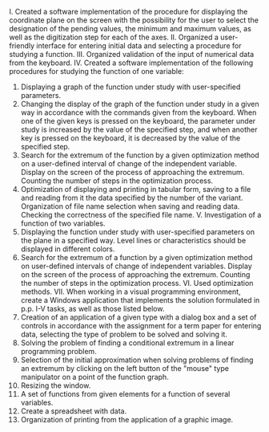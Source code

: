 I. Created a software implementation of the procedure for displaying the coordinate plane on the screen with the possibility for the user to select the designation of the pending values, the minimum and maximum values, as well as the digitization step for each of the axes.
II. Organized a user-friendly interface for entering initial data and selecting a procedure for studying a function.
III. Organized validation of the input of numerical data from the keyboard.
IV. Created a software implementation of the following procedures for studying the function of one variable:
1) Displaying a graph of the function under study with user-specified parameters.
2) Changing the display of the graph of the function under study in a given way in accordance with the commands given from the keyboard. When one of the given keys is pressed on the keyboard, the parameter under study is increased by the value of the specified step, and when another key is pressed on the keyboard, it is decreased by the value of the specified step.
3) Search for the extremum of the function by a given optimization method on a user-defined interval of change of the independent variable. Display on the screen of the process of approaching the extremum. Counting the number of steps in the optimization process.
4) Optimization of displaying and printing in tabular form, saving to a file and reading from it the data specified by the number of the variant. Organization of file name selection when saving and reading data. Checking the correctness of the specified file name.
V. Investigation of a function of two variables.
1) Displaying the function under study with user-specified parameters on the plane in a specified way. Level lines or characteristics should be displayed in different colors.
2) Search for the extremum of a function by a given optimization method on user-defined intervals of change of independent variables. Display on the screen of the process of approaching the extremum. Counting the number of steps in the optimization process.
VI. Used optimization methods.
VII. When working in a visual programming environment, create a Windows application that implements the solution formulated in p.p. I-V tasks, as well as those listed below.
1) Creation of an application of a given type with a dialog box and a set of controls in accordance with the assignment for a term paper for entering data, selecting the type of problem to be solved and solving it.
2) Solving the problem of finding a conditional extremum in a linear programming problem.
3) Selection of the initial approximation when solving problems of finding an extremum by clicking on the left button of the "mouse" type manipulator on a point of the function graph.
4) Resizing the window.
5) A set of functions from given elements for a function of several variables.
6) Create a spreadsheet with data.
7) Organization of printing from the application of a graphic image.
